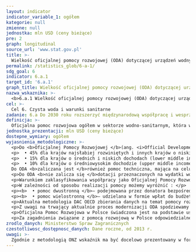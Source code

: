 ```yaml
---
layout: indicator
indicator_variable_1: ogółem
kategorie: null
zmienne: null
jednostka: mln USD (ceny bieżące)
pre: 2
graph: longitudinal
source_url: 'www.stat.gov.pl'
title: >-
  Wielkość oficjalnej pomocy rozwojowej (ODA) dotyczącej urządzeń wodnych i sanitarnych, będącej częścią skoordynowanego planu wydatków rządowych
permalink: /statistics_glob/6-a-1/
sdg_goal: 6
indicator: 6.a.1
target_id: '6.a.1'
graph_title: Wielkość oficjalnej pomocy rozwojowej (ODA) dotyczącej urządzeń wodnych i sanitarnych, będącej częścią skoordynowanego planu wydatków rządowych
nazwa_wskaznika: >-
  <b>6.a.1 Wielkość oficjalnej pomocy rozwojowej (ODA) dotyczącej urządzeń wodnych i sanitarnych, będącej częścią skoordynowanego planu wydatków rządowych</b>
cel: >-
  Cel 6. Czysta woda i warunki sanitarne
zadanie: 6.a Do 2030 roku rozszerzyć międzynarodową współpracę i wesprzeć budowę potencjału krajów rozwijających się, który umożliwi podejmowanie działań i opracowanie programów związanych z wodą i warunkami sanitarnymi, m.in. w takich dziedzinach jak gromadzenie wody, odsalanie, efektywna gospodarka wodna, oczyszczanie ścieków, recykling i technologie ponownego wykorzystania wody
definicja: >-
  Oficjalna pomoc rozwojowa ogółem w sektorze wodno-sanitarnym, która wpisuje się w skoordynowany plan wydatków rządowych.
jednostka_prezentacji: mln USD (ceny bieżące)
dostepne_wymiary: ogółem
wyjasnienia_metodologiczne: >-
  <p>Do <b>Oficjalnej Pomocy Rozwojowej </b>(ang. <i>Official Development Assistance</i> – ODA) zaliczane są darowizny i pożyczki przekazywane przez instytucje rządowe lub organizacje międzynarodowe, mające na celu wsparcie rozwoju gospodarczego i dobrobytu w krajach rozwijających się. Pożyczki są uważane jako ODA wtedy, gdy zawierają element darowizny o wartości udzielanej pomocy przynajmniej: </p>
  <p>  • 45% dla krajów najsłabiej rozwiniętych i innych krajów o niskich dochodach (least developed countries and other low income countires – LDCs & other LICs), wyliczony przy stopie dyskontowej 9%, </p>
  <p>  • 15% dla krajów o średnich i niskich dochodach (lower middle income countries – LMICs), wyliczony przy stopie dyskontowej 7%, </p>
  <p>  • 10% dla krajów o średniowysokim dochodzie (upper middle income countries – UMICs), wyliczony przy stopie dyskontowej 6%. </p>
  Do ODA <b>zaliczana jest </b>również pomoc techniczna, mająca na celu rozwój zasobów ludzkich, podniesienie kwalifikacji oraz możliwości technicznych i produkcyjnych krajów rozwijających się. Pomoc ta polega między innymi na przekazywaniu wiedzy i doświadczeń w postaci szkoleń, delegowania ekspertów, inicjowania badań i/lub pokrywania wynikających z tego kosztów.</p>
  <p>Do ODA <b>nie zalicza się </b>dotacji przeznaczonych na wydatki wojskowe.</p>
  <p>Warunkiem zaklasyfikowania współpracy jako Oficjalnej Pomocy Rozwojowej jest to, aby kraj partnerski, na rzecz którego udzielane jest wsparcie, znajdował się na liście Komitetu Pomocy Rozwojowej OECD (<i>Development Assistance Committee</i>).</p>
  <p>W zależności od sposobu realizacji pomocy możemy wyróżnić : </p>
  <p><b>  • pomoc dwustronną </b>– podejmowana przez donatora bezpośrednio w kraju partnerskim bądź poprzez organizację międzynarodową w formie wpłaty celowej na rzecz kraju partnerskiego (earmarked contribution) lub w formie wpłaty na określony program/fundusz zarządzany przez organizację, </p>
  <p><b>  • pomoc wielostronną </b>– udzielana w formie wpłat do budżetów ogólnych organizacji międzynarodowych, których lista jest corocznie aktualizowana przez Sekretariat DAC OECD. </p>
  <p>Aktualna metodologia DAC OECD zbierania danych na temat pomocy rozwojowej w formacie CRS (Creditor Reporting System) pozwala na oznaczanie sektora wsparcia i markera jedynie przy przepływach dwustronnych. Do wskaźnika nie będą zatem zaliczone wydatki w ramach pomocy wielostronnej w formie wpłat do budżetów ogólnych takich organizacji, jak np. FAO (<i>Food and Agriculture Organization</i>) czy WFP (<i>World Foof Programme</i>), które również działają w obszarze rolnictwa.</p>
  <p>Z uwagi na trwający aktualnie proces modernizacji ODA spodziewamy się, że od 2018 r. wskaźnik ODA będzie prezentowany w formie ekwiwalentu grantu, uwzględniającej jedynie element grantu pomnożony przez wartość danego przepływu. Zniknie zatem podział na wydatkowanie ODA brutto i netto. Dodatkowo trwają prace nad włączeniem do ODA innych przepływów, np. kwot zmobilizowanych przez sektor publiczny z instrumentów sektora prywatnego. Aktualnie konstruowany jest alternatywny do ODA wskaźnik TOSSD (Total Oficial Support for Sustainable Development), który będzie mierzyć środki przeznaczane na wdrożenie SDGs.</p>
  <p>Oficjalna Pomoc Rozwojowa w Polsce świadczona jest na podstawie ustawy o współpracy rozwojowej z dnia 16 września 2011 r. (Dz.U. 2011 r., Nr 234, poz. 1386). Polska współpraca rozwojowa prowadzona jest w oparciu o Wieloletni Program Współpracy Rozwojowej opracowywany na okres minimum 4 lat. Ustawa definiuje współpracę rozwojową jako ogół działań podejmowanych przez organy administracji rządowej w celu udzielenia państwom rozwijającym się pomocy rozwojowej, pomocy humanitarnej oraz realizację działań edukacyjnych na rzecz podniesienia świadomości i zrozumienia problemów i współzależności globalnych.</p>
  <p>Za zagadnienia związane z pomocą rozwojową w Polsce odpowiedzialne jest Ministerstwo Spraw Zagranicznych, które opracowało „Wieloletni program współpracy rozwojowej na lata 2016-2020, w oparciu o który polska współpraca rozwojowa koncentruje się na krajach Partnerstwa Wschodniego (Białoruś, Gruzja, Mołdawia, Ukraina) oraz Afryki, Azji i Bliskiego Wschodu (Etiopia, Kenia, Mjanma, Palestyna, Senegal, Tanzania). Polska współpraca rozwojowa służy wzmocnieniu rządów prawa i wspieraniu reform decentralizacyjnych oraz zwalczaniu korupcji, a także przestrzeganiu praw człowieka i swobód obywatelskich. Wśród celów współpracy rozwojowej są: poprawa opieki zdrowotnej i dostępu do edukacji oraz wsparcie dla przedsiębiorczości i rolnictwa, a także ochrona środowiska naturalnego, w tym zapobieganie skutkom klęsk żywiołowych. Działania objęte programem finansowane są ze środków Ministerstwa Spraw Zagranicznych, rezerwy celowej budżetu państwa przeznaczonej na współpracę rozwojową i funduszy innych resortów.</p>
zrodlo_danych: Ministerstwo Spraw Zagranicznych
czestotliwosc_dostępnosc_danych: Dane roczne, od 2013 r.
uwagi: >-
  Zgodnie z metodologią ONZ wskaźnik ma być docelowo prezentowany w formie proporcji między wydatkowaniem oficjalnej pomocy rozwojowej (ODA disbursement) w sektorach związanych z urządzeniami wodnymi i sanitarnymi ujętymi w budżecie państwa a łącznym wydatkowaniem ODA w ww. sektorach. Licznik ww. proporcji miał być dostępny w ramach danych GLAAS (UN-Water Global Analysis and Assessment of Sanitation and Drinking Water) z końcem 2016 r. Mianownik ww. proporcji, tj. wydatkowanie ODA w sektorach wodno-sanitarnych oraz zasobów wody na użytek rolnictwa (140: water and sanitation  31140: agricultural water resources) jest oparty o dane dostępne w DWR MSZ od 2013 r. Metodologia ONZ nie wskazuje czy wydatkowanie ODA powinno dotyczyć przepływów brutto czy netto. Jednakże wartości brutto za lata 2013-2015 są równe wartościom netto.
---
```

